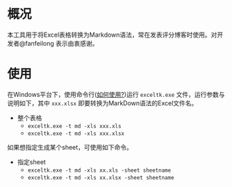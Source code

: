 # 概况

本工具用于将Excel表格转换为Markdown语法，常在发表评分博客时使用。对开发者@fanfeilong 表示由衷感谢。

# 使用

在Windows平台下，使用命令行([如何使用?](https://blog.csdn.net/zuliang001/article/details/49705469))运行 `exceltk.exe` 文件，运行参数与说明如下，其中 `xxx.xlsx` 即要转换为MarkDown语法的Excel文件名。

- 整个表格
    - `exceltk.exe -t md -xls xxx.xls`
    - `exceltk.exe -t md -xls xxx.xlsx`

如果想指定生成某个sheet，可使用如下命令。

- 指定sheet
    - `exceltk.exe -t md -xls xx.xls -sheet sheetname`
    - `exceltk.exe -t md -xls xx.xlsx -sheet sheetname`

